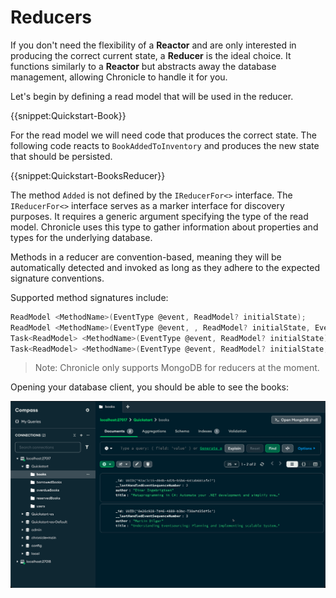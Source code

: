 # Reducers

If you don't need the flexibility of a **Reactor** and are only interested in producing the correct current state, a **Reducer** is the ideal choice.
It functions similarly to a **Reactor** but abstracts away the database management, allowing Chronicle to handle it for you.

Let's begin by defining a read model that will be used in the reducer.

{{snippet:Quickstart-Book}}

For the read model we will need code that produces the correct state.
The following code reacts to `BookAddedToInventory` and produces the new state that should be persisted.

{{snippet:Quickstart-BooksReducer}}

The method `Added` is not defined by the `IReducerFor<>` interface. The `IReducerFor<>` interface serves as a marker interface for discovery purposes.
It requires a generic argument specifying the type of the read model. Chronicle uses this type to gather information about properties and types for the underlying database.

Methods in a reducer are convention-based, meaning they will be automatically detected and invoked as long as they adhere to the expected signature conventions.

Supported method signatures include:

```csharp
ReadModel <MethodName>(EventType @event, ReadModel? initialState);
ReadModel <MethodName>(EventType @event, , ReadModel? initialState, EventContext context);
Task<ReadModel> <MethodName>(EventType @event, ReadModel? initialState);
Task<ReadModel> <MethodName>(EventType @event, ReadModel? initialState, EventContext context);
```

> Note: Chronicle only supports MongoDB for reducers at the moment.

Opening your database client, you should be able to see the books:

![](./mongodb-books.png)
